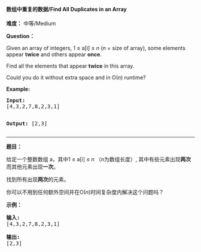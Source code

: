 #### 数组中重复的数据/Find All Duplicates in an Array
**难度：** 中等/Medium

**Question：** 

<p>Given an array of integers, 1 &le; a[i] &le; <i>n</i> (<i>n</i> = size of array), some elements appear <b>twice</b> and others appear <b>once</b>.</p>

<p>Find all the elements that appear <b>twice</b> in this array.</p>

<p>Could you do it without extra space and in O(<i>n</i>) runtime?</p>
</p>
<p><b>Example:</b><br/>
<pre>
<b>Input:</b>
[4,3,2,7,8,2,3,1]

<b>Output:</b>
[2,3]
</pre>

------

**题目：** 
<p>给定一个整数数组 a，其中1 &le; a[i] &le; <em>n</em> （<em>n</em>为数组长度）, 其中有些元素出现<strong>两次</strong>而其他元素出现<strong>一次</strong>。</p>

<p>找到所有出现<strong>两次</strong>的元素。</p>

<p>你可以不用到任何额外空间并在O(<em>n</em>)时间复杂度内解决这个问题吗？</p>

<p><strong>示例：</strong></p>

<pre>
<strong>输入:</strong>
[4,3,2,7,8,2,3,1]

<strong>输出:</strong>
[2,3]
</pre>

